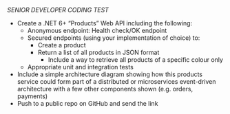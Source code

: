 ﻿_SENIOR DEVELOPER CODING TEST_
*	Create a .NET 6+ “Products” Web API including the following:
	*	Anonymous endpoint: Health check/OK endpoint
	*	Secured endpoints (using your implementation of choice) to:
		*	Create a product
		*	Return a list of all products in JSON format
			*	Include a way to retrieve all products of a specific colour only
	*	Appropriate unit and integration tests
*	Include a simple architecture diagram showing how this products service could form part of a distributed or microservices event-driven architecture with a few other components shown (e.g. orders, payments)
*	Push to a public repo on GitHub and send the link